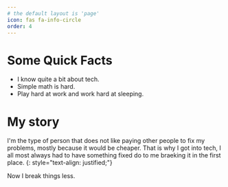 ```yaml
---
# the default layout is 'page'
icon: fas fa-info-circle
order: 4
---
```


# Some Quick Facts

- I know quite a bit about tech.
- Simple math is hard.
- Play hard at work and work hard at sleeping.

# My story

I'm the type of person that does not like paying other people to fix my problems, mostly because it would be cheaper. That is why I got into tech, I all most always had to have something fixed do to me braeking it in the first place.
{: style="text-align: justified;"}

Now I break things less.
